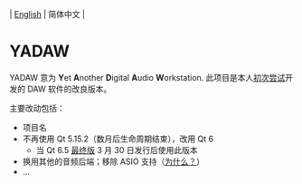 | [English](./README.md) | 简体中文 |

# YADAW

YADAW 意为 **Y**et **A**nother **D**igital **A**udio **W**orkstation. 此项目是本人[初次尝试](https://github.com/xris1658/musec-legacy)开发的 DAW 软件的改良版本。

主要改动包括：
- 项目名
- 不再使用 Qt 5.15.2（数月后生命周期结束），改用 Qt 6
  - 当 Qt 6.5 [最终版](https://wiki.qt.io/Qt_6.5_Release) 3 月 30 日发行后使用此版本
- 换用其他的音频后端；移除 ASIO 支持（[为什么？](https://github.com/xris1658/musec-legacy/issues/7)）
- ...